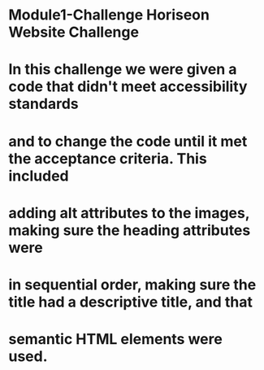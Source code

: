 # Module1-Challenge Horiseon Website Challenge
# In this challenge we were given a code that didn't meet accessibility standards
# and to change the code until it met the acceptance criteria. This included
# adding alt attributes to the images, making sure the heading attributes were
# in sequential order, making sure the title had a descriptive title, and that
# semantic HTML elements were used.
